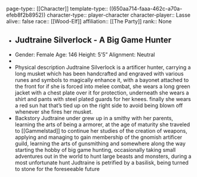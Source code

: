 page-type:: [[Character]]
template-type:: ((650aa714-faaa-462c-a70a-efeb8f2b8952))
character-type:: player-character
character-player:: Lasse
alive:: false
race:: [[Wood-Elf]]
affiliation:: [[The Party]] 
rank:: None

- ## Judtraine Silverlock - A Big Game Hunter
- Gender: Female
  Age: 146
  Height: 5’5”
  Alignment: Neutral
-
- Physical description
  Judtraine Silverlock is a artificer hunter, carrying a long musket which has been handcrafted and engraved with various runes and symbols to magically enhance it, with a bayonet attached to the front for if she is forced into melee combat, she wears a long green jacket with a chest plate over it for protection, underneath she wears a shirt and pants with steel plated guards for her knees. finally she wears a red sun hat that’s tied up on the right side to avoid being blown off whenever she fires her musket.
- Backstory
  Judtraine under grew up in a smithy with her parents, learning the arts of being a armorer, at the age of maturity she traveled to [[Gammelstad]] to continue her studies of the creation of weapons, applying and managing to gain membership of the gnomish artificer guild, learning the arts of gunsmithing and somewhere along the way starting the hobby of big game hunting, occasionally taking small adventures out in the world to hunt large beasts and monsters, during a most unfortunate hunt Judtraine is petrified by a basilisk, being turned to stone for the foreseeable future